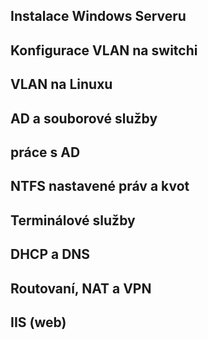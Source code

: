 ## Instalace Windows Serveru

## Konfigurace VLAN na switchi
## VLAN na Linuxu
## AD a souborové služby
## práce s AD
## NTFS nastavené práv a kvot
## Terminálové služby
## DHCP a DNS
## Routovaní, NAT a VPN
## IIS (web)
